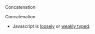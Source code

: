 Concatenation

Concatenation

* Javascript is [loosely](https://en.wikipedia.org/wiki/Strong_and_weak_typing) or [weakly typed](https://msdn.microsoft.com/en-us/library/6974wx4d(v=vs.94).aspx).
